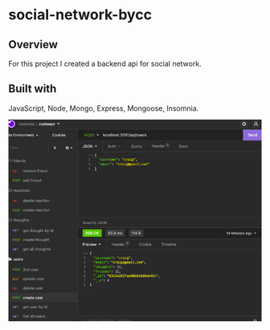 # social-network-bycc

## Overview

For this project I created a backend api for social network.

## Built with

JavaScript, Node, Mongo, Express, Mongoose, Insomnia.

![screenshot of insomnia routes](./images/social-netss.jpg)
